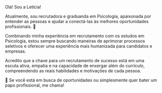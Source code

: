 Olá! Sou a Letícia!

Atualmente, sou recrutadora e graduanda em Psicologia, apaixonada por entender as pessoas e ajudar a conectá-las às melhores oportunidades profissionais. 🎯

Combinando minha experiência em recrutamento com os estudos em Psicologia, estou sempre buscando maneiras de aprimorar processos seletivos e oferecer uma experiência mais humanizada para candidatos e empresas. 

Acredito que a chave para um recrutamento de sucesso está em uma escuta ativa, empatia e na capacidade de enxergar além do currículo, compreendendo as reais habilidades e motivações de cada pessoa.

🔎 Se você está em busca de oportunidades ou simplesmente quer bater um papo profissional, me chama!

